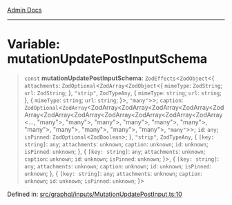 [Admin Docs](/)

***

# Variable: mutationUpdatePostInputSchema

> `const` **mutationUpdatePostInputSchema**: `ZodEffects`\<`ZodObject`\<\{ `attachments`: `ZodOptional`\<`ZodArray`\<`ZodObject`\<\{ `mimeType`: `ZodString`; `url`: `ZodString`; \}, `"strip"`, `ZodTypeAny`, \{ `mimeType`: `string`; `url`: `string`; \}, \{ `mimeType`: `string`; `url`: `string`; \}\>, `"many"`\>\>; `caption`: `ZodOptional`\<`ZodArray`\<ZodArray\<ZodArray\<ZodArray\<ZodArray\<ZodArray\<ZodArray\<ZodArray\<ZodArray\<ZodArray\<ZodArray\<ZodArray\<..., "many"\>, "many"\>, "many"\>, "many"\>, "many"\>, "many"\>, "many"\>, "many"\>, "many"\>, "many"\>, "many"\>, `"many"`\>\>; `id`: `any`; `isPinned`: `ZodOptional`\<`ZodBoolean`\>; \}, `"strip"`, `ZodTypeAny`, \{ `[key: string]`: `any`;  `attachments`: `unknown`; `caption`: `unknown`; `id`: `unknown`; `isPinned`: `unknown`; \}, \{ `[key: string]`: `any`;  `attachments`: `unknown`; `caption`: `unknown`; `id`: `unknown`; `isPinned`: `unknown`; \}\>, \{ `[key: string]`: `any`;  `attachments`: `unknown`; `caption`: `unknown`; `id`: `unknown`; `isPinned`: `unknown`; \}, \{ `[key: string]`: `any`;  `attachments`: `unknown`; `caption`: `unknown`; `id`: `unknown`; `isPinned`: `unknown`; \}\>

Defined in: [src/graphql/inputs/MutationUpdatePostInput.ts:10](https://github.com/NishantSinghhhhh/talawa-api/blob/097322c0353ac6926bd36bdd4ea38c52c0dfde5d/src/graphql/inputs/MutationUpdatePostInput.ts#L10)
